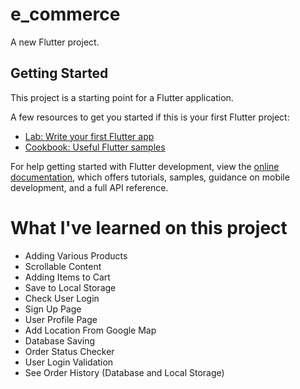 # e_commerce

A new Flutter project.

## Getting Started

This project is a starting point for a Flutter application.

A few resources to get you started if this is your first Flutter project:

- [Lab: Write your first Flutter app](https://docs.flutter.dev/get-started/codelab)
- [Cookbook: Useful Flutter samples](https://docs.flutter.dev/cookbook)

For help getting started with Flutter development, view the
[online documentation](https://docs.flutter.dev/), which offers tutorials,
samples, guidance on mobile development, and a full API reference.

# What I've learned on this project
  - Adding Various Products
  - Scrollable Content
  - Adding Items to Cart
  - Save to Local Storage
  - Check User Login
  - Sign Up Page
  - User Profile Page
  - Add Location From Google Map
  - Database Saving
  - Order Status Checker
  - User Login Validation
  - See Order History (Database and Local Storage)
